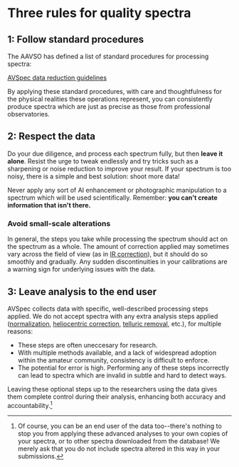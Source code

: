 # Three rules for quality spectra

## 1: Follow standard procedures

The AAVSO has defined a list of standard procedures for processing spectra:

[AVSpec data reduction guidelines](avspec%20data%20reduction%20guidelines.md)

By applying these standard procedures, with care and thoughtfulness for the physical realities these operations represent, you can consistently produce spectra which are just as precise as those from professional observatories.

## 2: Respect the data

Do your due diligence, and process each spectrum fully, but then **leave it alone**. Resist the urge to tweak endlessly and try tricks such as a sharpening or noise reduction to improve your result. If your spectrum is too noisy, there is a simple and best solution: shoot more data!

Never apply any sort of AI enhancement or photographic manipulation to a spectrum which will be used scientifically. Remember: **you can't create information that isn't there.**

### Avoid small-scale alterations

In general, the steps you take while processing the spectrum should act on the spectrum as a whole. The amount of correction applied may sometimes vary across the field of view (as in [IR correction](../corrections%20for%20scientifically%20valid%20spectra/instrument%20response%20correction.md)), but it should do so smoothly and gradually. Any sudden discontinuities in your calibrations are a warning sign for underlying issues with the data.

## 3: Leave analysis to the end user

AVSpec collects data with specific, well-described processing steps applied. We do not accept spectra with any extra analysis steps applied ([normalization](normalization.md), [heliocentric correction](radial%20velocity%20correction.md), [telluric removal](telluric%20subtraction.md), etc.), for multiple reasons:

- These steps are often uneccesary for research.
- With multiple methods available, and a lack of widespread adoption within the amateur community, consistency is difficult to enforce.
- The potential for error is high. Performing any of these steps incorrectly can lead to spectra which are invalid in subtle and hard to detect ways.

Leaving these optional steps up to the researchers using the data gives them complete control during their analysis, enhancing both accuracy and accountability.[^1]

[^1]: Of course, you can be an end user of the data too--there's nothing to stop you from applying these advanced analyses to your own copies of your spectra, or to other spectra downloaded from the database! We merely ask that you do not include spectra altered in this way in your submissions.

